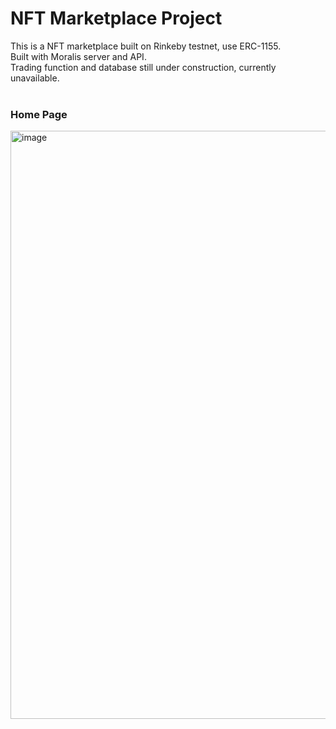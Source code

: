 # NFT Marketplace Project
This is a NFT marketplace built on Rinkeby testnet, use ERC-1155.
<br>
Built with Moralis server and API.
<br>
Trading function and database still under construction, currently unavailable.
<br><br>
### Home Page
<img width="941" alt="image" src="https://user-images.githubusercontent.com/45808441/167261719-c1cbd2a7-6aca-4c1e-9d0d-d56dee924bd0.png">


